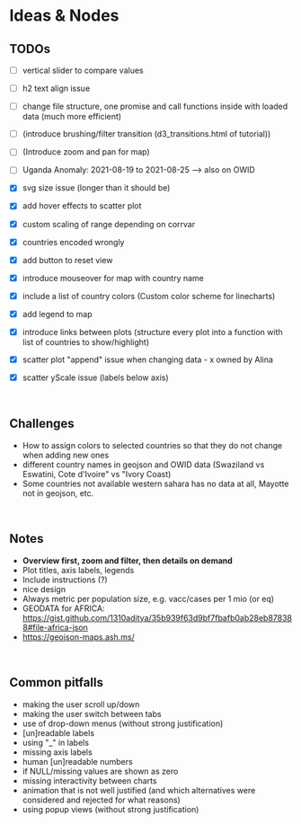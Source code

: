 # Ideas & Nodes

## TODOs
- [ ] vertical slider to compare values
- [ ] h2 text align issue
- [ ] change file structure, one promise and call functions inside with loaded data (much more efficient)
- [ ] (introduce brushing/filter transition (d3_transitions.html of tutorial))
- [ ] (Introduce zoom and pan for map)
- [ ] Uganda Anomaly: 2021-08-19 to 2021-08-25 --> also on OWID
- [x] svg size issue (longer than it should be)
- [x] add hover effects to scatter plot
- [x] custom scaling of range depending on corrvar
- [x] countries encoded wrongly
- [x] add button to reset view
- [x] introduce mouseover for map with country name
- [x] include a list of country colors (Custom color scheme for linecharts)
- [x] add legend to map
- [x] introduce links between plots (structure every plot into a function with list of countries to show/highlight)
- [x] scatter plot "append" issue when changing data - x owned by Alina
- [x] scatter yScale issue (labels below axis)


</br>


## Challenges
- How to assign colors to selected countries so that they do not change when adding new ones
- different country names in geojson and OWID data (Swaziland vs Eswatini, Cote d'Ivoire" vs "Ivory Coast)
- Some countries not available western sahara has no data at all, Mayotte not in geojson, etc.

</br>


## Notes
- **Overview first, zoom and filter, then details on demand**
- Plot titles, axis labels, legends
- Include instructions  (?)
- nice design
- Always metric per population size, e.g. vacc/cases per 1 mio (or eq)
- GEODATA for AFRICA: https://gist.github.com/1310aditya/35b939f63d9bf7fbafb0ab28eb878388#file-africa-json
- https://geojson-maps.ash.ms/

</br>


## Common pitfalls
- making the user scroll up/down
- making the user switch between tabs
- use of drop-down menus (without strong justification)
- [un]readable labels
- using "_" in labels
- missing axis labels
- human [un]readable numbers
- if NULL/missing values are shown as zero
- missing interactivity between charts
- animation that is not well justified (and which alternatives were considered and rejected for what reasons)
- using popup views (without strong justification)

